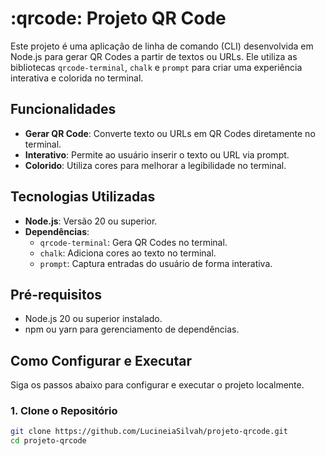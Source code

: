 # :qrcode: Projeto QR Code

Este projeto é uma aplicação de linha de comando (CLI) desenvolvida em Node.js para gerar QR Codes a partir de textos ou URLs. Ele utiliza as bibliotecas `qrcode-terminal`, `chalk` e `prompt` para criar uma experiência interativa e colorida no terminal.

## Funcionalidades

- **Gerar QR Code**: Converte texto ou URLs em QR Codes diretamente no terminal.
- **Interativo**: Permite ao usuário inserir o texto ou URL via prompt.
- **Colorido**: Utiliza cores para melhorar a legibilidade no terminal.

## Tecnologias Utilizadas

- **Node.js**: Versão 20 ou superior.
- **Dependências**:
  - `qrcode-terminal`: Gera QR Codes no terminal.
  - `chalk`: Adiciona cores ao texto no terminal.
  - `prompt`: Captura entradas do usuário de forma interativa.

## Pré-requisitos

- Node.js 20 ou superior instalado.
- npm ou yarn para gerenciamento de dependências.

## Como Configurar e Executar

Siga os passos abaixo para configurar e executar o projeto localmente.

### 1. Clone o Repositório

```bash
git clone https://github.com/LucineiaSilvah/projeto-qrcode.git
cd projeto-qrcode